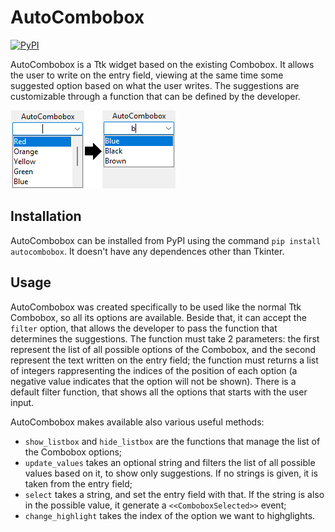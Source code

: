 # AutoCombobox

[![PyPI](https://img.shields.io/pypi/v/autocombobox?style=flat)](https://pypi.python.org/pypi/autocombobox/)

AutoCombobox is a Ttk widget based on the existing Combobox. It allows the user to write on the entry field, viewing at the same time some suggested option based on what the user writes. The suggestions are customizable through a function that can be defined by the developer.

![Example of use](./images\description.png)

## Installation

AutoCombobox can be installed from PyPI using the command `pip install autocombobox`.
It doesn't have any dependences other than Tkinter.

## Usage

AutoCombobox was created specifically to be used like the normal Ttk Combobox, so all its options are available.
Beside that, it can accept the `filter` option, that allows the developer to pass the function that determines the suggestions. The function must take 2 parameters: the first represent the list of all possible options of the Combobox, and the second represent the text written on the entry field; the function must returns a list of integers rappresenting the indices of the position of each option (a negative value indicates that the option will not be shown). There is a default filter function, that shows all the options that starts with the user input.

AutoCombobox makes available also various useful methods:
- `show_listbox` and `hide_listbox` are the functions that manage the list of the Combobox options;
- `update_values` takes an optional string and filters the list of all possible values based on it, to show only suggestions. If no strings is given, it is taken from the entry field;
- `select` takes a string, and set the entry field with that. If the string is also in the possible value, it generate a `<<ComboboxSelected>>` event;
- `change_highlight` takes the index of the option we want to highglights.
